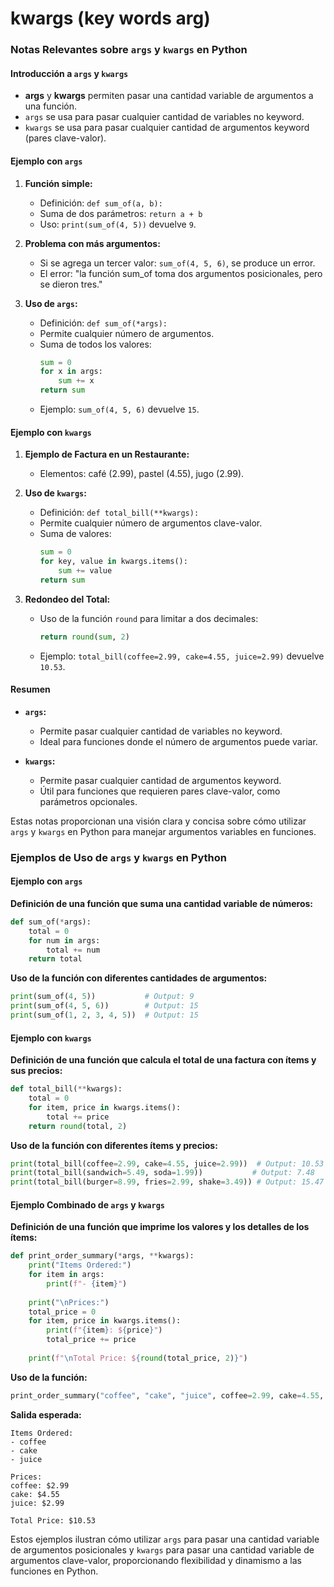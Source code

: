 # kwargs (key words arg)

### Notas Relevantes sobre `args` y `kwargs` en Python

#### Introducción a `args` y `kwargs`
- **args** y **kwargs** permiten pasar una cantidad variable de argumentos a una función.
- `args` se usa para pasar cualquier cantidad de variables no keyword.
- `kwargs` se usa para pasar cualquier cantidad de argumentos keyword (pares clave-valor).

#### Ejemplo con `args`
1. **Función simple:**
   - Definición: `def sum_of(a, b):`
   - Suma de dos parámetros: `return a + b`
   - Uso: `print(sum_of(4, 5))` devuelve `9`.

2. **Problema con más argumentos:**
   - Si se agrega un tercer valor: `sum_of(4, 5, 6)`, se produce un error.
   - El error: "la función sum_of toma dos argumentos posicionales, pero se dieron tres."

3. **Uso de `args`:**
   - Definición: `def sum_of(*args):`
   - Permite cualquier número de argumentos.
   - Suma de todos los valores:
     ```python
     sum = 0
     for x in args:
         sum += x
     return sum
     ```
   - Ejemplo: `sum_of(4, 5, 6)` devuelve `15`.

#### Ejemplo con `kwargs`
1. **Ejemplo de Factura en un Restaurante:**
   - Elementos: café (2.99), pastel (4.55), jugo (2.99).

2. **Uso de `kwargs`:**
   - Definición: `def total_bill(**kwargs):`
   - Permite cualquier número de argumentos clave-valor.
   - Suma de valores:
     ```python
     sum = 0
     for key, value in kwargs.items():
         sum += value
     return sum
     ```

3. **Redondeo del Total:**
   - Uso de la función `round` para limitar a dos decimales:
     ```python
     return round(sum, 2)
     ```
   - Ejemplo: `total_bill(coffee=2.99, cake=4.55, juice=2.99)` devuelve `10.53`.

#### Resumen
- **`args`:**
  - Permite pasar cualquier cantidad de variables no keyword.
  - Ideal para funciones donde el número de argumentos puede variar.

- **`kwargs`:**
  - Permite pasar cualquier cantidad de argumentos keyword.
  - Útil para funciones que requieren pares clave-valor, como parámetros opcionales.

Estas notas proporcionan una visión clara y concisa sobre cómo utilizar `args` y `kwargs` en Python para manejar argumentos variables en funciones.

### Ejemplos de Uso de `args` y `kwargs` en Python

#### Ejemplo con `args`

**Definición de una función que suma una cantidad variable de números:**
```python
def sum_of(*args):
    total = 0
    for num in args:
        total += num
    return total
```

**Uso de la función con diferentes cantidades de argumentos:**
```python
print(sum_of(4, 5))           # Output: 9
print(sum_of(4, 5, 6))        # Output: 15
print(sum_of(1, 2, 3, 4, 5))  # Output: 15
```

#### Ejemplo con `kwargs`

**Definición de una función que calcula el total de una factura con ítems y sus precios:**
```python
def total_bill(**kwargs):
    total = 0
    for item, price in kwargs.items():
        total += price
    return round(total, 2)
```

**Uso de la función con diferentes ítems y precios:**
```python
print(total_bill(coffee=2.99, cake=4.55, juice=2.99))  # Output: 10.53
print(total_bill(sandwich=5.49, soda=1.99))           # Output: 7.48
print(total_bill(burger=8.99, fries=2.99, shake=3.49)) # Output: 15.47
```

#### Ejemplo Combinado de `args` y `kwargs`

**Definición de una función que imprime los valores y los detalles de los ítems:**
```python
def print_order_summary(*args, **kwargs):
    print("Items Ordered:")
    for item in args:
        print(f"- {item}")
    
    print("\nPrices:")
    total_price = 0
    for item, price in kwargs.items():
        print(f"{item}: ${price}")
        total_price += price
    
    print(f"\nTotal Price: ${round(total_price, 2)}")
```

**Uso de la función:**
```python
print_order_summary("coffee", "cake", "juice", coffee=2.99, cake=4.55, juice=2.99)
```

**Salida esperada:**
```
Items Ordered:
- coffee
- cake
- juice

Prices:
coffee: $2.99
cake: $4.55
juice: $2.99

Total Price: $10.53
```

Estos ejemplos ilustran cómo utilizar `args` para pasar una cantidad variable de argumentos posicionales y `kwargs` para pasar una cantidad variable de argumentos clave-valor, proporcionando flexibilidad y dinamismo a las funciones en Python.